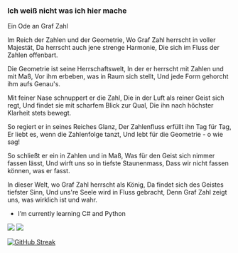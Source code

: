 ### Ich weiß nicht was ich hier mache 

Ein Ode an Graf Zahl

Im Reich der Zahlen und der Geometrie,
Wo Graf Zahl herrscht in voller Majestät,
Da herrscht auch jene strenge Harmonie,
Die sich im Fluss der Zahlen offenbart.

Die Geometrie ist seine Herrschaftswelt,
In der er herrscht mit Zahlen und mit Maß,
Vor ihm erbeben, was in Raum sich stellt,
Und jede Form gehorcht ihm aufs Genau's.

Mit feiner Nase schnuppert er die Zahl,
Die in der Luft als reiner Geist sich regt,
Und findet sie mit scharfem Blick zur Qual,
Die ihn nach höchster Klarheit stets bewegt.

So regiert er in seines Reiches Glanz,
Der Zahlenfluss erfüllt ihn Tag für Tag,
Er liebt es, wenn die Zahlenfolge tanzt,
Und lebt für die Geometrie - o wie sag!

So schließt er ein in Zahlen und in Maß,
Was für den Geist sich nimmer fassen lässt,
Und wirft uns so in tiefste Staunenmass,
Dass wir nicht fassen können, was er fasst.

In dieser Welt, wo Graf Zahl herrscht als König,
Da findet sich des Geistes tiefster Sinn,
Und uns're Seele wird in Fluss gebracht,
Denn Graf Zahl zeigt uns, was wirklich ist und wahr.


- I’m currently learning C# and Python 

![](https://github-readme-stats.vercel.app/api/top-langs/?username=Obitobi-Uchiha&layout=compact&theme=dark)
![](https://github-readme-stats.vercel.app/api?username=Obitobi-Uchiha&show_icons=true&theme=dark)

[![GitHub Streak](https://streak-stats.demolab.com?user=Obitobi-Uchiha&theme=dracula&hide_border=true)](https://git.io/streak-stats)
